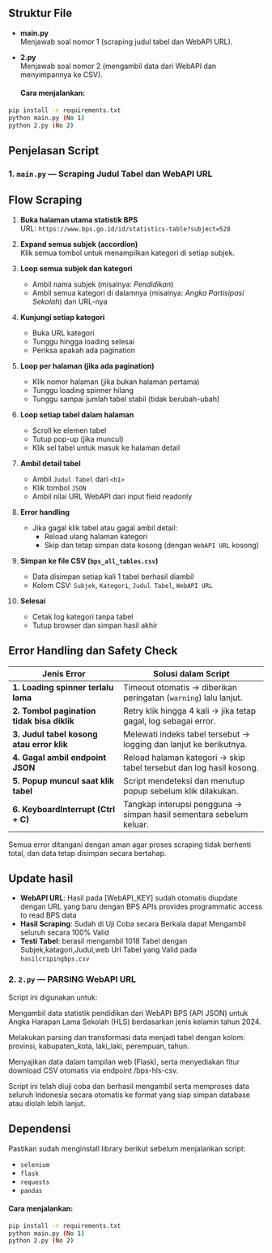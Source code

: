 ## Struktur File

- **main.py**  
  Menjawab soal nomor 1 (scraping judul tabel dan WebAPI URL).
- **2.py**  
  Menjawab soal nomor 2 (mengambil data dari WebAPI dan menyimpannya ke CSV).

  #### Cara menjalankan:

```bash
pip install -r requirements.txt
python main.py (No 1)
python 2.py (No 2)
```




## Penjelasan Script

### 1. `main.py` — Scraping Judul Tabel dan WebAPI URL


## Flow Scraping

1. **Buka halaman utama statistik BPS**  
   URL: `https://www.bps.go.id/id/statistics-table?subject=528`

2. **Expand semua subjek (accordion)**  
   Klik semua tombol untuk menampilkan kategori di setiap subjek.

3. **Loop semua subjek dan kategori**
   - Ambil nama subjek (misalnya: *Pendidikan*)
   - Ambil semua kategori di dalamnya (misalnya: *Angka Partisipasi Sekolah*) dan URL-nya

4. **Kunjungi setiap kategori**
   - Buka URL kategori
   - Tunggu hingga loading selesai
   - Periksa apakah ada pagination

5. **Loop per halaman (jika ada pagination)**
   - Klik nomor halaman (jika bukan halaman pertama)
   - Tunggu loading spinner hilang
   - Tunggu sampai jumlah tabel stabil (tidak berubah-ubah)

6. **Loop setiap tabel dalam halaman**
   - Scroll ke elemen tabel
   - Tutup pop-up (jika muncul)
   - Klik sel tabel untuk masuk ke halaman detail

7. **Ambil detail tabel**
   - Ambil `Judul Tabel` dari `<h1>`
   - Klik tombol `JSON`
   - Ambil nilai URL WebAPI dari input field readonly

8. **Error handling**
   - Jika gagal klik tabel atau gagal ambil detail:
     - Reload ulang halaman kategori
     - Skip dan tetap simpan data kosong (dengan `WebAPI URL` kosong)

9. **Simpan ke file CSV (`bps_all_tables.csv`)**
   - Data disimpan setiap kali 1 tabel berhasil diambil
   - Kolom CSV: `Subjek`, `Kategori`, `Judul Tabel`, `WebAPI URL`

10. **Selesai**
    - Cetak log kategori tanpa tabel
    - Tutup browser dan simpan hasil akhir



## Error Handling dan Safety Check

| Jenis Error                               | Solusi dalam Script                                               |
|-------------------------------------------|-------------------------------------------------------------------|
| **1. Loading spinner terlalu lama**       | Timeout otomatis → diberikan peringatan (`warning`) lalu lanjut. |
| **2. Tombol pagination tidak bisa diklik**| Retry klik hingga 4 kali → jika tetap gagal, log sebagai error.   |
| **3. Judul tabel kosong atau error klik** | Melewati indeks tabel tersebut → logging dan lanjut ke berikutnya.|
| **4. Gagal ambil endpoint JSON**          | Reload halaman kategori → skip tabel tersebut dan log hasil kosong.|
| **5. Popup muncul saat klik tabel**       | Script mendeteksi dan menutup popup sebelum klik dilakukan.       |
| **6. KeyboardInterrupt (Ctrl + C)**       | Tangkap interupsi pengguna → simpan hasil sementara sebelum keluar.|

Semua error ditangani dengan aman agar proses scraping tidak berhenti total, dan data tetap disimpan secara bertahap.
 
## Update hasil
- **WebAPI URL**: Hasil pada [WebAPI_KEY] sudah otomatis diupdate dengan URL yang baru dengan BPS APIs provides programmatic access to read BPS data
- **Hasil Scraping**: Sudah di Uji Coba secara Berkala dapat Mengambil seluruh secara 100% Valid 
- **Testi Tabel**: berasil mengambil 1018 Tabel dengan Subjek,katagori,Judul,web Url Tabel yang Valid pada `hasilcripingbps.csv`


### 2. `2.py` — PARSING WebAPI URL

Script ini digunakan untuk:

Mengambil data statistik pendidikan dari WebAPI BPS (API JSON) untuk Angka Harapan Lama Sekolah (HLS) berdasarkan jenis kelamin tahun 2024.

Melakukan parsing dan transformasi data menjadi tabel dengan kolom: provinsi, kabupaten_kota, laki_laki, perempuan, tahun.

Menyajikan data dalam tampilan web (Flask), serta menyediakan fitur download CSV otomatis via endpoint /bps-hls-csv.

Script ini telah diuji coba dan berhasil mengambil serta memproses data seluruh Indonesia secara otomatis ke format yang siap simpan database atau diolah lebih lanjut.

## Dependensi

Pastikan sudah menginstall library berikut sebelum menjalankan script:
- `selenium`
- `flask`
- `requests`
- `pandas`


#### Cara menjalankan:

```bash
pip install -r requirements.txt
python main.py (No 1)
python 2.py (No 2)

